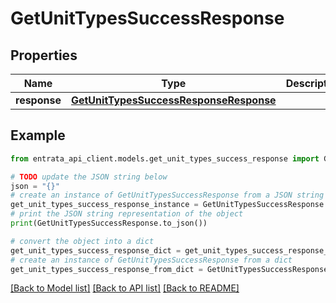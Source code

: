 # GetUnitTypesSuccessResponse


## Properties

Name | Type | Description | Notes
------------ | ------------- | ------------- | -------------
**response** | [**GetUnitTypesSuccessResponseResponse**](GetUnitTypesSuccessResponseResponse.md) |  | [optional] 

## Example

```python
from entrata_api_client.models.get_unit_types_success_response import GetUnitTypesSuccessResponse

# TODO update the JSON string below
json = "{}"
# create an instance of GetUnitTypesSuccessResponse from a JSON string
get_unit_types_success_response_instance = GetUnitTypesSuccessResponse.from_json(json)
# print the JSON string representation of the object
print(GetUnitTypesSuccessResponse.to_json())

# convert the object into a dict
get_unit_types_success_response_dict = get_unit_types_success_response_instance.to_dict()
# create an instance of GetUnitTypesSuccessResponse from a dict
get_unit_types_success_response_from_dict = GetUnitTypesSuccessResponse.from_dict(get_unit_types_success_response_dict)
```
[[Back to Model list]](../README.md#documentation-for-models) [[Back to API list]](../README.md#documentation-for-api-endpoints) [[Back to README]](../README.md)


